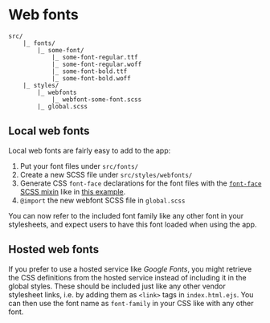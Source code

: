 
# Web fonts

```
src/
	|_ fonts/
		|_ some-font/
			|_ some-font-regular.ttf
			|_ some-font-regular.woff
			|_ some-font-bold.ttf
			|_ some-font-bold.woff
	|_ styles/
		|_ webfonts
			|_ webfont-some-font.scss
		|_ global.scss
```

## Local web fonts

Local web fonts are fairly easy to add to the app:

1. Put your font files under `src/fonts/`
2. Create a new SCSS file under `src/styles/webfonts/`
3. Generate CSS `font-face` declarations for the font files with the [`font-face` SCSS mixin](https://github.com/Eiskis/vue-webpack/tree/master/src/styles/mixins/mixin-font.scss) like in [this example](https://github.com/Eiskis/vue-webpack/tree/master/src/styles/webfonts/webfont-source-sans.scss).
4. `@import` the new webfont SCSS file in `global.scss`

You can now refer to the included font family like any other font in your stylesheets, and expect users to have this font loaded when using the app.

## Hosted web fonts

If you prefer to use a hosted service like _Google Fonts_, you might retrieve the CSS definitions from the hosted service instead of including it in the global styles. These should be included just like any other vendor stylesheet links, i.e. by adding them as `<link>` tags in `index.html.ejs`. You can then use the font name as `font-family` in your CSS like with any other font.
